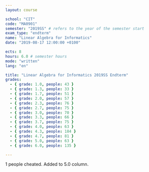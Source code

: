 ```yaml
---
layout: course

school: "CIT"
code: "MA0901"
semester: "2019SS" # refers to the year of the semester start
exam_type: "endterm"
name: "Linear Algebra for Informatics"
date: "2019-08-17 12:00:00 +0100"

ects: 8
hours: 6.0 # semester hours
mode: "written"
lang: "en"

title: "Linear Algebra for Informatics 2019SS Endterm"
grades:
  - { grade: 1.0, people: 43 }
  - { grade: 1.3, people: 33 }
  - { grade: 1.7, people: 51 }
  - { grade: 2.0, people: 57 }
  - { grade: 2.3, people: 76 }
  - { grade: 2.7, people: 75 }
  - { grade: 3.0, people: 70 }
  - { grade: 3.3, people: 66 }
  - { grade: 3.7, people: 75 }
  - { grade: 4.0, people: 63 }
  - { grade: 4.3, people: 184 }
  - { grade: 4.7, people: 81 }
  - { grade: 5.0, people: 63 }
  - { grade: 6.0, people: 135 }

---
```


1 people cheated. Added to 5.0 column. 

